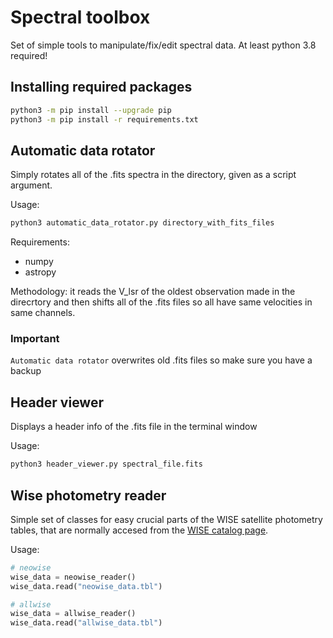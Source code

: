 # Spectral toolbox
Set of simple tools to manipulate/fix/edit spectral data. At least python 3.8 required!

## Installing required packages
```bash
python3 -m pip install --upgrade pip
python3 -m pip install -r requirements.txt
```

## Automatic data rotator
Simply rotates all of the .fits spectra in the directory, given as a script argument.

Usage:
```bash
python3 automatic_data_rotator.py directory_with_fits_files
```

Requirements:
- numpy
- astropy

Methodology: it reads the V_lsr of the oldest observation made in the direcrtory and then shifts all of the .fits files so all have same velocities in same channels.
### Important
```Automatic data rotator``` overwrites old .fits files so make sure you have a backup

## Header viewer
Displays a header info of the .fits file in the terminal window

Usage:
```bash
python3 header_viewer.py spectral_file.fits
```

## Wise photometry reader
Simple set of classes for easy crucial parts of the WISE satellite photometry tables, that are normally accesed from the [WISE catalog page](https://irsa.ipac.caltech.edu/cgi-bin/Gator/nph-scan?submit=Select&projshort=WISE).

Usage:
```python
# neowise
wise_data = neowise_reader()
wise_data.read("neowise_data.tbl")

# allwise
wise_data = allwise_reader()
wise_data.read("allwise_data.tbl")
```